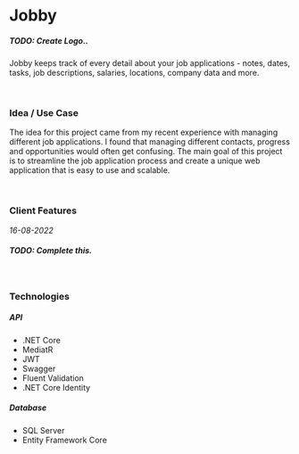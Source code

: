 # Jobby

##### TODO: Create Logo..

Jobby keeps track of every detail about your job applications - notes, dates, tasks, job descriptions, salaries, locations, company data and more.

<br>

### Idea / Use Case

The idea for this project came from my recent experience with managing different job applications. I found that managing different contacts, progress and opportunities would often get confusing. The main goal of this project is to streamline the job application process and create a unique web application that is easy to use and scalable.

<br>

### Client Features

_16-08-2022_

##### TODO: Complete this.

<br>

### Technologies

##### API

- .NET Core
- MediatR
- JWT
- Swagger
- Fluent Validation
- .NET Core Identity

##### Database

- SQL Server
- Entity Framework Core
